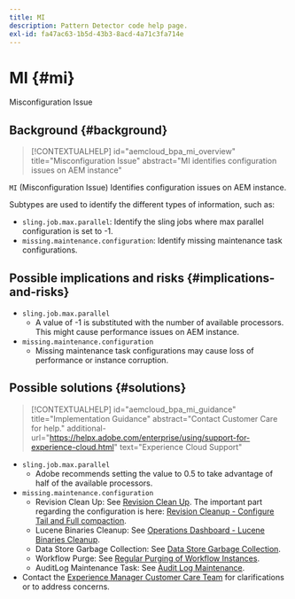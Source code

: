 ```yaml
---
title: MI
description: Pattern Detector code help page.
exl-id: fa47ac63-1b5d-43b3-8acd-4a71c3fa714e
---
```

# MI {#mi}

Misconfiguration Issue

## Background {#background}

>[!CONTEXTUALHELP]
>id="aemcloud_bpa_mi_overview"
>title="Misconfiguration Issue"
>abstract="MI identifies configuration issues on AEM instance"

`MI` (Misconfiguration Issue) Identifies configuration issues on AEM instance.

Subtypes are used to identify the different types of information, such as:

* `sling.job.max.parallel`: Identify the sling jobs where max parallel configuration is set to -1.
* `missing.maintenance.configuration`: Identify missing maintenance task configurations.

## Possible implications and risks {#implications-and-risks}

* `sling.job.max.parallel`
  * A value of -1 is substituted with the number of available processors. This might cause performance issues on AEM instance.
* `missing.maintenance.configuration`
  * Missing maintenance task configurations may cause loss of performance or instance corruption.

## Possible solutions {#solutions}

>[!CONTEXTUALHELP]
>id="aemcloud_bpa_mi_guidance"
>title="Implementation Guidance"
>abstract="Contact Customer Care for help."
>additional-url="https://helpx.adobe.com/enterprise/using/support-for-experience-cloud.html" text="Experience Cloud Support"

* `sling.job.max.parallel`
  * Adobe recommends setting the value to 0.5 to take advantage of half of the available processors.
* `missing.maintenance.configuration`
  * Revision Clean Up: See [Revision Clean Up](https://experienceleague.adobe.com/en/docs/experience-manager-65/content/implementing/deploying/deploying/revision-cleanup). The important part regarding the configuration is here: [Revision Cleanup - Configure Tail and Full compaction](https://experienceleague.adobe.com/en/docs/experience-manager-65/content/implementing/deploying/deploying/revision-cleanup).
  * Lucene Binaries Cleanup: See [Operations Dashboard - Lucene Binaries Cleanup](https://experienceleague.adobe.com/en/docs/experience-manager-65/content/sites/administering/operations/operations-dashboard#lucene-binaries-cleanup).
  * Data Store Garbage Collection: See [Data Store Garbage Collection](https://experienceleague.adobe.com/en/docs/experience-manager-65/content/sites/administering/operations/data-store-garbage-collection).
  * Workflow Purge: See [Regular Purging of Workflow Instances](https://experienceleague.adobe.com/en/docs/experience-manager-65/content/sites/administering/operations/workflows-administering#regular-purging-of-workflow-instances).
  * AuditLog Maintenance Task: See [Audit Log Maintenance](https://experienceleague.adobe.com/en/docs/experience-manager-65/content/sites/administering/operations/operations-audit-log).
* Contact the [Experience Manager Customer Care Team](https://helpx.adobe.com/enterprise/using/support-for-experience-cloud.html) for clarifications or to address concerns.
